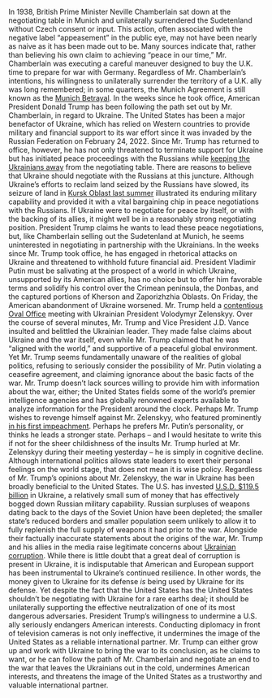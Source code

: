 In 1938, British Prime Minister Neville Chamberlain sat down at the negotiating table in Munich and unilaterally surrendered the Sudetenland without Czech consent or input. This action, often associated with the negative label “appeasement” in the public eye, may not have been nearly as naive as it has been made out to be. Many sources indicate that, rather than believing his own claim to achieving “peace in our time,” Mr. Chamberlain was executing a careful maneuver designed to buy the U.K. time to prepare for war with Germany.
Regardless of Mr. Chamberlain’s intentions, his willingness to unilaterally surrender the territory of a U.K. ally was long remembered; in some quarters, the Munich Agreement is still known as the [Munich Betrayal](https://kafkadesk.org/2021/09/30/on-this-day-in-1938-the-munich-betrayal-sanctioned-germanys-annexation-of-the-sudetenland/).
In the weeks since he took office, American President Donald Trump has been following the path set out by Mr. Chamberlain, in regard to Ukraine. The United States has been a major benefactor of Ukraine, which has relied on Western countries to provide military and financial support to its war effort since it was invaded by the Russian Federation on February 24, 2022. Since Mr. Trump has returned to office, however, he has not only threatened to terminate support for Ukraine but has initiated peace proceedings with the Russians while [keeping the Ukrainians away](https://www.pbs.org/newshour/politics/trump-says-he-and-putin-have-agreed-to-begin-negotiations-on-ending-ukraine-war) from the negotiating table.
There are reasons to believe that Ukraine should negotiate with the Russians at this juncture. Although Ukraine’s efforts to reclaim land seized by the Russians have slowed, its seizure of land in [Kursk Oblast last summer](https://www.understandingwar.org/backgrounder/ukraine’s-kursk-incursion-six-month-assessment) illustrated its enduring military capability and provided it with a vital bargaining chip in peace negotiations with the Russians. If Ukraine were to negotiate for peace by itself, or with the backing of its allies, it might well be in a reasonably strong negotiating position.
President Trump claims he wants to lead these peace negotiations, but, like Chamberlain selling out the Sudetenland at Munich, he seems uninterested in negotiating in partnership with the Ukrainians. In the weeks since Mr. Trump took office, he has engaged in rhetorical attacks on Ukraine and threatened to withhold future financial aid. President Vladimir Putin must be salivating at the prospect of  a world in which Ukraine, unsupported by its American allies, has no choice but to offer him favorable terms and solidify his control over the Crimean peninsula, the Donbas, and the captured portions of Kherson and Zaporizhzhia Oblasts.
On Friday, the American abandonment of Ukraine worsened. Mr. Trump held a [contentious Oval Office](https://www.youtube.com/watch?v=zMNAos1hotI&t=21s) meeting with Ukrainian President Volodymyr Zelenskyy. Over the course of several minutes, Mr. Trump and Vice President J.D. Vance insulted and belittled the Ukrainian leader. They made false claims about Ukraine and the war itself, even while Mr. Trump claimed that he was “aligned with the world,” and supportive of a peaceful global environment. Yet Mr. Trump seems fundamentally unaware of the realities of global politics, refusing to seriously consider the possibility of Mr. Putin violating a ceasefire agreement, and claiming ignorance about the basic facts of the war.
Mr. Trump doesn’t lack sources willing to provide him with information about the war, either; the United States fields some of the world’s premier intelligence agencies and has globally renowned experts available to analyze information for the President around the clock. Perhaps Mr. Trump wishes to revenge himself against Mr. Zelenskyy, who featured prominently [in his first impeachment](https://en.wikipedia.org/wiki/First_impeachment_of_Donald_Trump). Perhaps he prefers Mr. Putin’s personality, or thinks he leads a stronger state. Perhaps – and I would hesitate to write this if not for the sheer childishness of the insults Mr. Trump hurled at Mr. Zelenskyy during their meeting yesterday – he is simply in cognitive decline.
Although international politics allows state leaders to exert their personal feelings on the world stage, that does not mean it is wise policy. Regardless of Mr. Trump’s opinions about Mr. Zelenskyy, the war in Ukraine has been broadly beneficial to the United States. The U.S. has invested [U.S.D. $119.5 billion](https://fullfact.org/news/us-assistance-ukraine/) in Ukraine, a relatively small sum of money that has effectively bogged down Russian military capability. Russian surpluses of weapons dating back to the days of the Soviet Union have been depleted; the smaller state’s reduced borders and smaller population seem unlikely to allow it to fully replenish the full supply of weapons it had prior to the war.
Alongside their factually inaccurate statements about the origins of the war, Mr. Trump and his allies in the media raise legitimate concerns about [Ukrainian corruption](https://www.npr.org/2022/07/20/1112414884/corruption-concerns-involving-ukraine-are-revived-as-the-war-with-russia-drags-o). While there is little doubt that a great deal of corruption is present in Ukraine, it is indisputable that American and European support has been instrumental to Ukraine’s continued resilience. In other words, the money given to Ukraine for its defense *is* being used by Ukraine for its defense.
Yet despite the fact that the United States has the United States shouldn’t be negotiating with Ukraine for a rare earths deal; it should be unilaterally supporting the effective neutralization of one of its most dangerous adversaries. President Trump’s willingness to undermine a U.S. ally seriously endangers American interests. Conducting diplomacy in front of television cameras is not only ineffective, it undermines the image of the United States as a reliable international partner.
Mr. Trump can either grow up and work with Ukraine to bring the war to its conclusion, as he claims to want, or he can follow the path of Mr. Chamberlain and negotiate an end to the war that leaves the Ukrainians out in the cold, undermines American interests, and threatens the image of the United States as a trustworthy and valuable international partner.